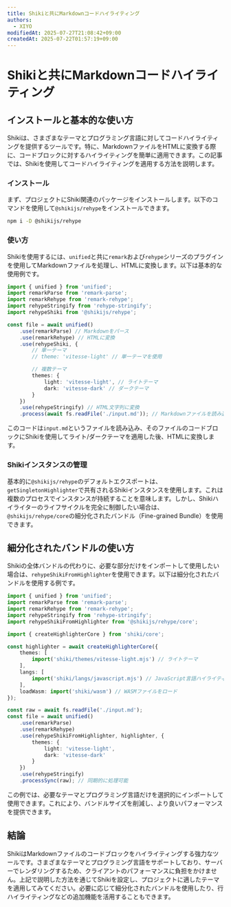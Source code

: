 ```yaml
---
title: Shikiと共にMarkdownコードハイライティング
authors:
  - XIYO
modifiedAt: 2025-07-27T21:08:42+09:00
createdAt: 2025-07-22T01:57:19+09:00
---
```

# Shikiと共にMarkdownコードハイライティング

## インストールと基本的な使い方

Shikiは、さまざまなテーマとプログラミング言語に対してコードハイライティングを提供するツールです。特に、MarkdownファイルをHTMLに変換する際に、コードブロックに対するハイライティングを簡単に適用できます。この記事では、Shikiを使用してコードハイライティングを適用する方法を説明します。

### インストール

まず、プロジェクトにShiki関連のパッケージをインストールします。以下のコマンドを使用して`@shikijs/rehype`をインストールできます。

```bash
npm i -D @shikijs/rehype
```

### 使い方

Shikiを使用するには、`unified`と共に`remark`および`rehype`シリーズのプラグインを使用してMarkdownファイルを処理し、HTMLに変換します。以下は基本的な使用例です。

```typescript
import { unified } from 'unified';
import remarkParse from 'remark-parse';
import remarkRehype from 'remark-rehype';
import rehypeStringify from 'rehype-stringify';
import rehypeShiki from '@shikijs/rehype';

const file = await unified()
	.use(remarkParse) // Markdownをパース
	.use(remarkRehype) // HTMLに変換
	.use(rehypeShiki, {
		// 単一テーマ
		// theme: 'vitesse-light' // 単一テーマを使用

		// 複数テーマ
		themes: {
			light: 'vitesse-light', // ライトテーマ
			dark: 'vitesse-dark' // ダークテーマ
		}
	})
	.use(rehypeStringify) // HTML文字列に変換
	.process(await fs.readFile('./input.md')); // Markdownファイルを読み込み処理
```

このコードは`input.md`というファイルを読み込み、そのファイルのコードブロックにShikiを使用してライト/ダークテーマを適用した後、HTMLに変換します。

### Shikiインスタンスの管理

基本的に`@shikijs/rehype`のデフォルトエクスポートは、`getSingletonHighlighter`で共有されるShikiインスタンスを使用します。これは複数のプロセスでインスタンスが持続することを意味します。しかし、Shikiハイライターのライフサイクルを完全に制御したい場合は、`@shikijs/rehype/core`の細分化されたバンドル（Fine-grained Bundle）を使用できます。

## 細分化されたバンドルの使い方

Shikiの全体バンドルの代わりに、必要な部分だけをインポートして使用したい場合は、`rehypeShikiFromHighlighter`を使用できます。以下は細分化されたバンドルを使用する例です。

```typescript
import { unified } from 'unified';
import remarkParse from 'remark-parse';
import remarkRehype from 'remark-rehype';
import rehypeStringify from 'rehype-stringify';
import rehypeShikiFromHighlighter from '@shikijs/rehype/core';

import { createHighlighterCore } from 'shiki/core';

const highlighter = await createHighlighterCore({
	themes: [
		import('shiki/themes/vitesse-light.mjs') // ライトテーマ
	],
	langs: [
		import('shiki/langs/javascript.mjs') // JavaScript言語ハイライティング
	],
	loadWasm: import('shiki/wasm') // WASMファイルをロード
});

const raw = await fs.readFile('./input.md');
const file = await unified()
	.use(remarkParse)
	.use(remarkRehype)
	.use(rehypeShikiFromHighlighter, highlighter, {
		themes: {
			light: 'vitesse-light',
			dark: 'vitesse-dark'
		}
	})
	.use(rehypeStringify)
	.processSync(raw); // 同期的に処理可能
```

この例では、必要なテーマとプログラミング言語だけを選択的にインポートして使用できます。これにより、バンドルサイズを削減し、より良いパフォーマンスを提供できます。

## 結論

ShikiはMarkdownファイルのコードブロックをハイライティングする強力なツールです。さまざまなテーマとプログラミング言語をサポートしており、サーバーでレンダリングするため、クライアントのパフォーマンスに負担をかけません。上記で説明した方法を通じてShikiを設定し、プロジェクトに適したテーマを適用してみてください。必要に応じて細分化されたバンドルを使用したり、行ハイライティングなどの追加機能を活用することもできます。
